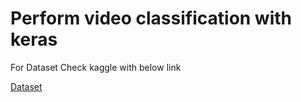 <h1>Perform video classification with keras</h1>

For Dataset Check kaggle with below link

<a href='https://www.kaggle.com/ponrajsubramaniian/sportclassificationdataset'> Dataset </a>